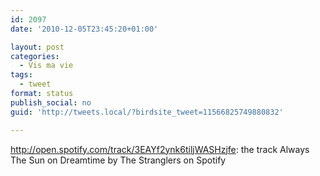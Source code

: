 ```yaml
---
id: 2097
date: '2010-12-05T23:45:20+01:00'

layout: post
categories:
  - Vis ma vie
tags:
  - tweet
format: status
publish_social: no
guid: 'http://tweets.local/?birdsite_tweet=11566825749880832'

---
```


http://open.spotify.com/track/3EAYf2ynk6tiljWASHzjfe: the track Always The Sun on Dreamtime by The Stranglers on Spotify